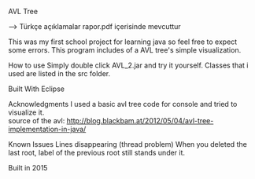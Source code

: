 AVL Tree

--> Türkçe açıklamalar rapor.pdf içerisinde mevcuttur 

This was my first school project for learning java so feel free to expect some errors. 
This program includes of a AVL tree's simple visualization. 

How to use
Simply double click AVL_2.jar and try it yourself.
Classes that i used are listed in the src folder.

Built With
Eclipse

Acknowledgments
I used a basic avl tree code for console and tried to visualize it.  
source of the avl: http://blog.blackbam.at/2012/05/04/avl-tree-implementation-in-java/

Known Issues
Lines disappearing (thread problem)
When you deleted the last root, label of the previous root still stands under it.

Built in 2015
